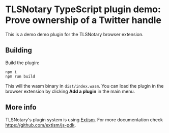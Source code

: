 # TLSNotary TypeScript plugin demo: Prove ownership of a Twitter handle

This is a demo demo plugin for the TLSNotary browser extension.

## Building

Build the plugin:
```
npm i
npm run build
```
This will the wasm binary in `dist/index.wasm`.
You can load the plugin in the browser extension by clicking **Add a plugin** in the main menu.

## More info

TLSNotary's plugin system is using [Extism](https://github.com/extism). For more documentation check https://github.com/extism/js-pdk.
